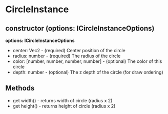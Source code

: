 # CircleInstance

## constructor (options: ICircleInstanceOptions)

**options: ICircleInstanceOptions**

* center: Vec2 - (required) Center position of the circle
* radius: number - (required) The radius of the circle
* color: [number, number, number, number] - (optional) The color of this circle
* depth: number - (optional) The z depth of the circle (for draw ordering)

## Methods

* get width() - returns width of circle (radius x 2)
* get height() - returns height of circle (radius x 2)
